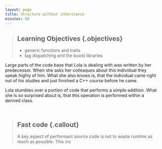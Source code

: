 ```yaml
---
layout: page
title: Structure without inheritance
minutes: 60
---
```


> ## Learning Objectives {.objectives}
>
> * generic functions and traits
> * tag dispatching and the boost libraries

Large parts of the code base that Lola is dealing with was written by her predecessor. When she asks her colleaques about this individual they speak highly of him. What she also knows is, that the individual came right out of his studies and just finished a C++ course before he came. 

Lola stumbles over a portion of code that performs a simple addition. What she is so surprised about is, that this operation is performed within a derived class.

```


```



> ## Fast code {.callout}
> A key aspect of performant source code is not to waste runtime as much as possible. This inv
